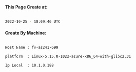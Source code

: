 
   
#### This Page Create at:

```bash

2022-10-25 - 18:09:46 UTC

```

#### Create By Machine:

```bash

Host Name : fv-az241-699

platform  : Linux-5.15.0-1022-azure-x86_64-with-glibc2.31

Ip Local  : 10.1.0.188

```

